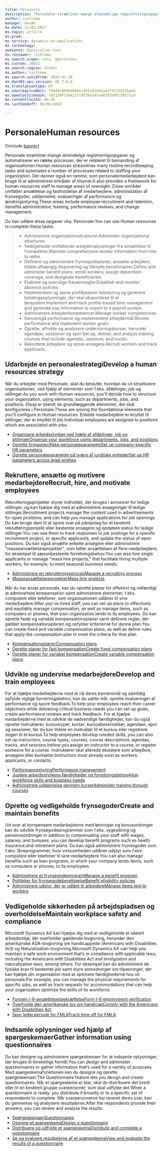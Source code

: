 ```yaml
---
title: Personale
description: "Personale strømliner mange almindelige registreringsopgaver og automatiserer en række processer, der er relateret til bemanding af organisationen. Det danner også en ramme, som personalemedarbejdere kan bruge til at administrere områder af tilsynet. Disse områder omfatter ansættelse og fastholdelse af medarbejdere, administration af frynsegoder, uddannelse, evalueringer af performance og ændringsstyring."
author: rschloma
manager: AnnBe
ms.date: 11/01/2017
ms.topic: article
ms.prod: 
ms.service: dynamics-ax-applications
ms.technology: 
audience: Application User
ms.reviewer: rschloma
ms.search.scope: Core, Operations
ms.custom: 20931
ms.search.region: Global
ms.author: rschloma
ms.search.validFrom: 2016-02-28
ms.dyn365.ops.version: AX 7.0.0
ms.translationtype: HT
ms.sourcegitcommit: 764d4c9049d94ebcd55c61654aa2f4133b35bae6
ms.openlocfilehash: fdf139fc5b4227c91f6430fad8752b9fc3027119
ms.contentlocale: da-dk
ms.lasthandoff: 08/08/2018

---
```


# <a name="human-resources"></a><span data-ttu-id="d8bdf-105">Personale</span><span class="sxs-lookup"><span data-stu-id="d8bdf-105">Human resources</span></span>

[!include [banner](../includes/banner.md)]

<span data-ttu-id="d8bdf-106">Personale strømliner mange almindelige registreringsopgaver og automatiserer en række processer, der er relateret til bemanding af organisationen.</span><span class="sxs-lookup"><span data-stu-id="d8bdf-106">Human resources streamlines many routine recordkeeping tasks and automates a number of processes related to staffing your organization.</span></span> <span data-ttu-id="d8bdf-107">Det danner også en ramme, som personalemedarbejdere kan bruge til at administrere områder af tilsynet.</span><span class="sxs-lookup"><span data-stu-id="d8bdf-107">It also provides a framework for human resources staff to manage areas of oversight.</span></span> <span data-ttu-id="d8bdf-108">Disse områder omfatter ansættelse og fastholdelse af medarbejdere, administration af frynsegoder, uddannelse, evalueringer af performance og ændringsstyring.</span><span class="sxs-lookup"><span data-stu-id="d8bdf-108">These areas include employee recruitment and retention, benefits administration, training, performance reviews, and change management.</span></span>

<span data-ttu-id="d8bdf-109">Du kan udføre disse opgaver vha. Personale:</span><span class="sxs-lookup"><span data-stu-id="d8bdf-109">You can use Human resources to complete these tasks:</span></span>

> + <span data-ttu-id="d8bdf-110">Administrere organisationsstrukturer.</span><span class="sxs-lookup"><span data-stu-id="d8bdf-110">Administer organizational structures.</span></span>
> + <span data-ttu-id="d8bdf-111">Vedligeholde omfattende arbejderoplysninger fra ansættelse til fratrædelse.</span><span class="sxs-lookup"><span data-stu-id="d8bdf-111">Maintain comprehensive worker information from hire to retire.</span></span>
> + <span data-ttu-id="d8bdf-112">Definere og administrere frynsegodeplaner, ansætte arbejdere, tildele afhængig disponering og tilknytte beneficianter.</span><span class="sxs-lookup"><span data-stu-id="d8bdf-112">Define and administer benefit plans, enroll workers, assign dependent coverage, and designate beneficiaries.</span></span>
> + <span data-ttu-id="d8bdf-113">Etablere og overvåge fraværsregler.</span><span class="sxs-lookup"><span data-stu-id="d8bdf-113">Establish and monitor absence policies.</span></span>
> + <span data-ttu-id="d8bdf-114">Implementere og spore profilbaseret tidsstyring og generere betalingsoplysninger, der skal eksporteres til et lønsystem.</span><span class="sxs-lookup"><span data-stu-id="d8bdf-114">Implement and track profile-based time management and generate pay information to export to a payroll system.</span></span>
> + <span data-ttu-id="d8bdf-115">Administrere arbejderkompetencer.</span><span class="sxs-lookup"><span data-stu-id="d8bdf-115">Manage worker competencies.</span></span>
> + <span data-ttu-id="d8bdf-116">Gennemgå performance og implementere arbejdermål.</span><span class="sxs-lookup"><span data-stu-id="d8bdf-116">Review performance and implement worker goals.</span></span>
> + <span data-ttu-id="d8bdf-117">Oprette, afholde og analysere undervisningskurser, herunder agendaer, sessioner og spor.</span><span class="sxs-lookup"><span data-stu-id="d8bdf-117">Set up, deliver, and analyze training courses that include agendas, sessions, and tracks.</span></span>
> + <span data-ttu-id="d8bdf-118">Rekruttere arbejdere og spore ansøgere.</span><span class="sxs-lookup"><span data-stu-id="d8bdf-118">Recruit workers and track applicants.</span></span>

<a name="develop-a-human-resources-strategy"></a><span data-ttu-id="d8bdf-119">Udarbejde en personalestrategi</span><span class="sxs-lookup"><span data-stu-id="d8bdf-119">Develop a human resources strategy</span></span>
---------------------------------------------------------

<span data-ttu-id="d8bdf-120">Når du arbejder med Personale, skal du beslutte, hvordan du vil strukturere organisationen, ved hjælp af elementer som f.eks. afdelinger, job og stillinger.</span><span class="sxs-lookup"><span data-stu-id="d8bdf-120">As you work with Human resources, you'll decide how to structure your organization, using elements, such as departments, jobs, and positions.</span></span> <span data-ttu-id="d8bdf-121">Disse er blandt de grundlæggende elementer, der skal konfigureres i Personale.</span><span class="sxs-lookup"><span data-stu-id="d8bdf-121">These are among the foundational elements that you'll configure in Human resources.</span></span> <span data-ttu-id="d8bdf-122">Enkelte medarbejdere er knyttet til stillinger, der er knyttet til job.</span><span class="sxs-lookup"><span data-stu-id="d8bdf-122">Individual employees are assigned to positions which are associated with jobs.</span></span>

-   [<span data-ttu-id="d8bdf-123">Organisere arbejdsstyrken ved hjælp af afdelinger, job og stillinger</span><span class="sxs-lookup"><span data-stu-id="d8bdf-123">Organize your workforce using departments, jobs, and positions</span></span>](../../talent/departments-jobs-positions.md)
-   [<span data-ttu-id="d8bdf-124">Oprette firmaspecifikke personaleparametre</span><span class="sxs-lookup"><span data-stu-id="d8bdf-124">Set up company-specific HR parameters</span></span>](../../talent/set-up-company-specific-hr-parameters.md)
-   [<span data-ttu-id="d8bdf-125">Oprette personaleparametre på tværs af juridiske enheder</span><span class="sxs-lookup"><span data-stu-id="d8bdf-125">Set up HR parameters across legal entities</span></span>](../../talent/set-up-hr-parameters-across-legal-entities.md) 

## <a name="recruit-hire-and-motivate-employees"></a><span data-ttu-id="d8bdf-126">Rekruttere, ansætte og motivere medarbejdere</span><span class="sxs-lookup"><span data-stu-id="d8bdf-126">Recruit, hire, and motivate employees</span></span>

<span data-ttu-id="d8bdf-127">Rekrutteringsprojekter styrer indholdet, der bruges i annoncer for ledige stillinger, og kan hjælpe dig med at administrere ansøgninger til ledige stillinger.</span><span class="sxs-lookup"><span data-stu-id="d8bdf-127">Recruitment projects manage the content used in advertisements for open positions, and can help you manage applications for job openings.</span></span> <span data-ttu-id="d8bdf-128">Du kan bruge dem til at spore svar på jobopslag for et bestemt rekrutteringsprojekt eller bestemte ansøgere og opdatere status for ledige stillinger.</span><span class="sxs-lookup"><span data-stu-id="d8bdf-128">You can use them to track responses to job postings for a specific recruitment project, or specific applicants, and update the status of open positions.</span></span> <span data-ttu-id="d8bdf-129">Du kan også ansætte enkelte ansøgere eller administrere "masseansættelsesprojekter", som letter ansættelsen af flere medarbejdere, for eksempel til sæsonbestemte forretningsbehov.</span><span class="sxs-lookup"><span data-stu-id="d8bdf-129">You can also hire single applicants or manage "mass hire projects," that facilitate hiring multiple workers, for example, to meet seasonal business needs.</span></span>

-   [<span data-ttu-id="d8bdf-130">Administrere en rekrutteringsproces</span><span class="sxs-lookup"><span data-stu-id="d8bdf-130">Manage a recruiting process</span></span>](manage-recruiting-process.md)
-   [<span data-ttu-id="d8bdf-131">Masseansættelsesprojekter</span><span class="sxs-lookup"><span data-stu-id="d8bdf-131">Mass hire projects</span></span>](mass-hire-projects.md) 

<span data-ttu-id="d8bdf-132">Når du har ansat personale, kan du oprette planer for effektivt og retfærdigt at administrere kompensation samt administrere elementer, f.eks. computere eller telefoner, som organisationen udlåner til sine medarbejdere.</span><span class="sxs-lookup"><span data-stu-id="d8bdf-132">After you've hired staff, you can set up plans to effectively and equitably manage compensation, as well as manage items, such as computers or phones, that your organization lends to its employees.</span></span> <span data-ttu-id="d8bdf-133">Du kan oprette faste og variable kompensationsplaner samt definere regler, der gælder kompensationsplanen og opfylder kriterierne for denne plan.</span><span class="sxs-lookup"><span data-stu-id="d8bdf-133">You can create fixed and variable compensation plans, as well as define rules that apply the compensation plan to meet the criteria for that plan.</span></span>

-   [<span data-ttu-id="d8bdf-134">Kompensationsplaner</span><span class="sxs-lookup"><span data-stu-id="d8bdf-134">Compensation plans</span></span>](../../talent/compensation-plans.md)
-   [<span data-ttu-id="d8bdf-135">Oprette planer for fast kompensation</span><span class="sxs-lookup"><span data-stu-id="d8bdf-135">Create fixed compensation plans</span></span>](../../talent/create-fixed-compensation-plans.md)
-   [<span data-ttu-id="d8bdf-136">Oprette planer for variabel kompensation</span><span class="sxs-lookup"><span data-stu-id="d8bdf-136">Create variable compensation plans</span></span>](../../talent/create-variable-compensation-plans.md)

## <a name="develop-and-train-employees"></a><span data-ttu-id="d8bdf-137">Udvikle og undervise medarbejdere</span><span class="sxs-lookup"><span data-stu-id="d8bdf-137">Develop and train employees</span></span>

<span data-ttu-id="d8bdf-138">For at hjælpe medarbejderne med at nå deres karrieremål og samtidig opfylde vigtige forretningsbehov, kan du sætte mål, oprette evalueringer af performance og spore feedback.</span><span class="sxs-lookup"><span data-stu-id="d8bdf-138">To help your employees reach their career objectives while delivering critical business needs you can set up goals, create performance reviews and track feedback.</span></span> <span data-ttu-id="d8bdf-139">For at hjælpe medarbejderne med at udvikle de nødvendige færdigheder, kan du også oprette instruktører, kursustyper, kurser, kursusbeskrivelser, agendaer, spor og sessioner, før du kan tildele en instruktør til et kursus eller registrere nogen til et kursus.</span><span class="sxs-lookup"><span data-stu-id="d8bdf-139">To help employees develop needed skills, you can also set up instructors, course types, courses, course descriptions, agendas, tracks, and sessions before you assign an instructor to a course, or register someone for a course.</span></span> <span data-ttu-id="d8bdf-140">Instruktører skal allerede eksistere som arbejdere, ansøgere eller kontakter.</span><span class="sxs-lookup"><span data-stu-id="d8bdf-140">Instructors must already exist as workers, applicants, or contacts.</span></span>

-   [<span data-ttu-id="d8bdf-141">Performancestyring</span><span class="sxs-lookup"><span data-stu-id="d8bdf-141">Performance management</span></span>](../../talent/performance-management-overview.md)
-   [<span data-ttu-id="d8bdf-142">Justere arbejdsstyrkens færdigheder og forretningsbehov</span><span class="sxs-lookup"><span data-stu-id="d8bdf-142">Align workforce skills and business needs</span></span>](../../talent/skills.md)
-   [<span data-ttu-id="d8bdf-143">Administrere uddannelse gennem kurser</span><span class="sxs-lookup"><span data-stu-id="d8bdf-143">Administer training through courses</span></span>](../../talent/courses.md)

## <a name="create-and-maintain-benefits"></a><span data-ttu-id="d8bdf-144">Oprette og vedligeholde frynsegoder</span><span class="sxs-lookup"><span data-stu-id="d8bdf-144">Create and maintain benefits</span></span>

<span data-ttu-id="d8bdf-145">Ud over at kompensere medarbejderne med lønninger og bonusordninger kan du udvikle frynsegodeprogrammer som f.eks. sygesikring og pensionsordninger.</span><span class="sxs-lookup"><span data-stu-id="d8bdf-145">In addition to compensating your staff with wages, salaries, and bonuses, you can develop benefit programs such as health insurance and retirement plans.</span></span> <span data-ttu-id="d8bdf-146">Du kan også administrere frynsegoder som f.eks. låneprogrammer, hvor virksomheden udlåner udstyr som f.eks. computere eller telefoner til sine medarbejdere.</span><span class="sxs-lookup"><span data-stu-id="d8bdf-146">You can also manage benefits such as loan programs, in which your company lends items, such as computers or phones, to its employees.</span></span>

-   [<span data-ttu-id="d8bdf-147">Administrere et frynsegodeprogram</span><span class="sxs-lookup"><span data-stu-id="d8bdf-147">Manage a benefit program</span></span>](../../talent/manage-benefit-program.md)
-   [<span data-ttu-id="d8bdf-148">Politikker for frynsegodeberettigelse</span><span class="sxs-lookup"><span data-stu-id="d8bdf-148">Benefit eligibility policies</span></span>](../../talent/benefit-eligibility-policies.md)
-   [<span data-ttu-id="d8bdf-149">Administrere udstyr, der er udlånt til arbejdere</span><span class="sxs-lookup"><span data-stu-id="d8bdf-149">Manage items lent to workers</span></span>](../../talent/loan-items.md)

## <a name="maintain-workplace-safety-and-compliance"></a><span data-ttu-id="d8bdf-150">Vedligeholde sikkerheden på arbejdspladsen og overholdelse</span><span class="sxs-lookup"><span data-stu-id="d8bdf-150">Maintain workplace safety and compliance</span></span>

<span data-ttu-id="d8bdf-151">Microsoft Dynamics AX kan hjælpe dig med at vedligeholde et sikkert arbejdsmiljø, der overholder gældende lovgivning, herunder den amerikanske ADA-lovgivning om handicappede (Americans with Disabilities Act) og Naturalization-lovgivning.</span><span class="sxs-lookup"><span data-stu-id="d8bdf-151">Microsoft Dynamics AX can help you maintain a safe work environment that’s in compliance with applicable laws, including the Americans with Disabilities Act and immigration and naturalization laws, among others.</span></span> <span data-ttu-id="d8bdf-152">For eksempel kan du administrere de fysiske krav til bestemte job samt styre anmodninger om tilpasninger, der kan hjælpe din organisation med at optimere færdighederne hos sit personale.</span><span class="sxs-lookup"><span data-stu-id="d8bdf-152">For example, you can manage the physical requirements for specific jobs, as well as track requests for accommodations that can help your organization optimize the skills of its workforce.</span></span>

-   [<span data-ttu-id="d8bdf-153">Formen I-9-ansættelsesbekræftelse</span><span class="sxs-lookup"><span data-stu-id="d8bdf-153">Form I-9 employment verification</span></span>](localizations/noam-usa-form-i-9-verification.md)
-   [<span data-ttu-id="d8bdf-154">Overholde den amerikanske lov om handicap</span><span class="sxs-lookup"><span data-stu-id="d8bdf-154">Comply with the Americans with Disabilities Act</span></span>](localizations/noam-usa-comply-ada.md)
-   [<span data-ttu-id="d8bdf-155">Spor ledig periode for FMLA</span><span class="sxs-lookup"><span data-stu-id="d8bdf-155">Track time off for FMLA</span></span>](localizations/noam-usa-track-time-for-fmla.md)

## <a name="gather-information-using-questionnaires"></a><span data-ttu-id="d8bdf-156">Indsamle oplysninger ved hjælp af spørgeskemaer</span><span class="sxs-lookup"><span data-stu-id="d8bdf-156">Gather information using questionnaires</span></span>

<span data-ttu-id="d8bdf-157">Du kan designe og administrere spørgeskemaer for at indsamle oplysninger, der bruges til forskellige formål.</span><span class="sxs-lookup"><span data-stu-id="d8bdf-157">You can design and administer questionnaires to gather information that’s used for a variety of purposes.</span></span> <span data-ttu-id="d8bdf-158">Med spørgeskemafunktionen kan du designe og oprette spørgeskemaer.</span><span class="sxs-lookup"><span data-stu-id="d8bdf-158">The Questionnaire feature lets you design and create questionnaires.</span></span> <span data-ttu-id="d8bdf-159">Når et spørgeskema er klar, skal du distribuere det bredt eller til en bestemt gruppe svarpersoner, som skal udfylde det.</span><span class="sxs-lookup"><span data-stu-id="d8bdf-159">When a questionnaire is ready, you distribute it broadly or to a specific set of respondents to complete.</span></span> <span data-ttu-id="d8bdf-160">Når svarpersonerne har leveret deres svar, kan du gennemse og analysere resultaterne.</span><span class="sxs-lookup"><span data-stu-id="d8bdf-160">After the respondents provide their answers, you can review and analyze the results.</span></span>

-   [<span data-ttu-id="d8bdf-161">Spørgeskemaer</span><span class="sxs-lookup"><span data-stu-id="d8bdf-161">Questionnaires</span></span>](../../talent/questionnaires.md)
-   [<span data-ttu-id="d8bdf-162">Designe et spørgeskema</span><span class="sxs-lookup"><span data-stu-id="d8bdf-162">Design a questionnaire</span></span>](../../talent/design-questionnaires.md)
-   [<span data-ttu-id="d8bdf-163">Distribuere og udfylde et spørgeskema</span><span class="sxs-lookup"><span data-stu-id="d8bdf-163">Distribute and complete a questionnaire</span></span>](../../talent/distribute-questionnaires.md)
-   [<span data-ttu-id="d8bdf-164">Se og evaluere resultaterne af et spørgeskema</span><span class="sxs-lookup"><span data-stu-id="d8bdf-164">View and evaluate the results of a questionnaire</span></span>](../../talent/evaluate-questionnaire-results.md)



